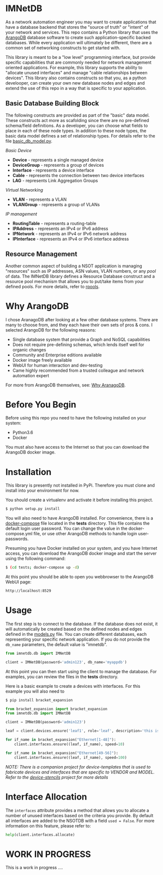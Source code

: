 # IMNetDB

As a network automation engineer you may want to create applications that have a database backend that stores
the "source of truth" or "intent" of your network and services.  This repo contains a Python library that
uses the [ArangoDB](https://www.arangodb.com/) database software to create such application-specific backed
databases.  While every application will ultimately be different, there are a common set of networking constructs to get started 
with.  

This library is meant to be a "low level" programming interface, but provide specific capabilities that are 
commonly needed for network management oriented applications.  For example, this library supports the ability
to "allocate unused interfaces" and manage "cable relationships between devices".  This library also contains 
constructs so that you, as a python develooper, can create your own new database nodes and edges and extend the use 
of this repo in a way that is specific to your application.

## Basic Database Building Block

The following constructs are provided as part of the "basic" data model.  These constructs act more as
scafolding since there are no pre-defined schema/field definitions.  As a developer, you can choose what
fields to place in each of these node types.  In addition to these node types, the basic data model 
defines a set of relationship types.  For details refer to the file [basic_db_model.py](imnetdb/db/basic_db_model.py).
 
*Basic Device*

   * **Device** - represents a single managed device
   * **DeviceGroup** - represents a group of devices
   * **Interface** - represents a device interface
   * **Cable** - represents the connection between two device interfaces
   * **LAG** - represents Link Aggregation Groups

*Virtual Networking*
   
   * **VLAN** - represents a VLAN
   * **VLANGroup** - represents a group of VLANs
   
*IP management*

   * **RoutingTable** - represents a routing-table
   * **IPAddress** - represents an IPv4 or IPv6 address
   * **IPNetwork** - represents an IPv4 or IPv6 network address
   * **IPInterface** - represents an IPv4 or IPv6 interface address

## Resource Management

Another common aspect of building a NSOT application is managing "resources" such as IP addresses, ASN values,
VLAN numbers, or any *pool* of data.  The IMNetDB library defines a Resource Database construct and a 
resource pool mechanism that allows you to put/take items from your defined pools.  For more
details, refer to [rpools](imnetdb/rpools).

   
# Why ArangoDB

I chose AranagoDB after looking at a few other database systems.  There are many to choose from, and they each
have their own sets of pros & cons.  I selected ArangoDB for the following reasons:

  * Single database system that provide a Graph and NoSQL capabilities
  * Does not require pre-defining schemas, which lends itself well for organic changes
  * Community and Enterprise editions available
  * Docker image freely available
  * WebUI for human interaction and dev-testing 
  * Came highly recommended from a trusted colleague and network automation expert
  
For more from ArangoDB themselves, see: [Why AranagoDB](https://www.arangodb.com/why-arangodb/).  

# Before You Begin

Before using this repo you need to have the following installed on your system:

  * Python3.6
  * Docker
  
You must also have access to the Internet so that you can download the ArangoDB docker image.  
  
# Installation

This library is presently not installed in PyPi.  Therefore
you must clone and install into your environment for now.  

You should create a virtualenv and activate it before installing
this project.

````bash
$ python setup.py install
````

You will also need to have ArangoDB installed.  For convenience,
there is a [docker-compose](tests/docker-compose.yml) file located in the **tests** directory.  This
file contains the default login user password.  You can change the value in the docker-compose.yml file,
or use other ArangoDB methods to handle login user-passwords.

Presuming you have Docker installed on your system, and you have Internet access, you can
download the ArangoDB docker image and start the server using the following 
command:

```bash
$ (cd tests; docker-compose up -d)
```

At this point you should be able to open you webbrowser to the ArangoDB WebUI
page:

```bash
http://localhost:8529
```

# Usage

The first step is to connect to the database.  If the database does not exist, it will automatically be
created based on the defined nodes and edges defined in the [models.py](imnetdb/db/basic_db_model.py) file.  You
can create different databases, each representing your specific network application.  If you do not provide
the `db_name` parameters, the default value is "imnetdb".

````python
from imnetdb.db import IMNetDB

client = IMNetDB(password='admin123', db_name='myappdb')
````

At this point you can then start using the client to manage the database.
For examples, you can review the files in the **tests** directory.

Here is a basic example to create a devices with interfaces.  For this example you will also need to 

```bash
$ pip install bracket_expansion
```

````python
from bracket_expansion import bracket_expansion
from imnetdb.db import IMNetDB

client = IMNetDB(password='admin123')

leaf = client.devices.ensure('leaf1', role='leaf', description='this is my spine')

for if_name in bracket_expansion("Ethernet[1-48]"):
    client.interfaces.ensure((leaf, if_name), speed=10)

for if_name in bracket_expansion("Ethernet[49-56]"):
    client.interfaces.ensure((leaf, if_name), speed=100)
````

*NOTE: There is a companion project for device-templates that is used to fabricate devices and
interfaces that are specific to VENDOR and MODEL.  Refer to the [device-stencils](https://github.com/imnetdb/device-stencils)
project for more details*
# Interface Allocation

The `interfaces` attribute provides a method that allows you to allocate a number of unused
interfaces based on the criteria you provide.  By default all interfaces are added
to the NSOTDB with a field `used = False`.  For more information on this feature,
please refer to:

````python
help(client.interfaces.allocate)
````

# WORK IN PROGRESS

This is a work in progress ....